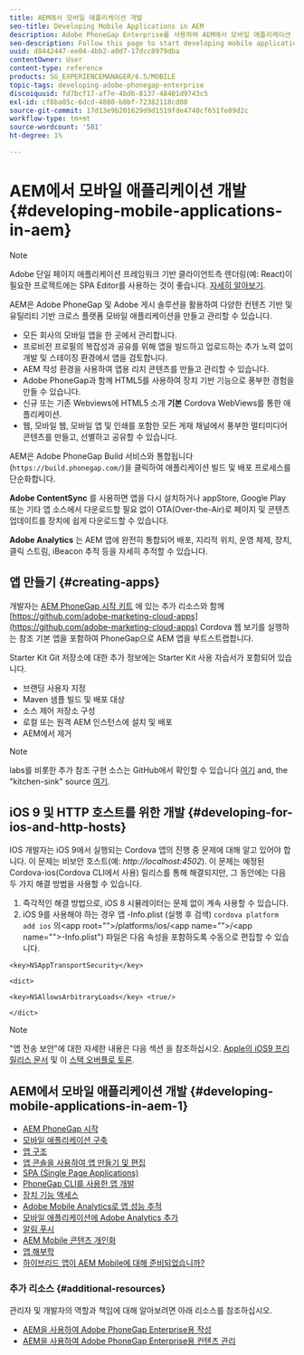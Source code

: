 ```yaml
---
title: AEM에서 모바일 애플리케이션 개발
seo-title: Developing Mobile Applications in AEM
description: Adobe PhoneGap Enterprise를 사용하여 AEM에서 모바일 애플리케이션 개발을 시작하려면 이 페이지를 따르십시오.
seo-description: Follow this page to start developing mobile application in AEM using Adobe PhoneGap Enterprise.
uuid: d8442447-ee04-4bb2-a0d7-17dcc8979dba
contentOwner: User
content-type: reference
products: SG_EXPERIENCEMANAGER/6.5/MOBILE
topic-tags: developing-adobe-phonegap-enterprise
discoiquuid: fd7bcf17-af7e-4bd6-8137-48401d9743c5
exl-id: cf8ba05c-6dcd-4880-b8bf-72382118cd80
source-git-commit: 17d13e9b201629d9d1519fde4740cf651fe89d2c
workflow-type: tm+mt
source-wordcount: '581'
ht-degree: 1%

---
```


# AEM에서 모바일 애플리케이션 개발 {#developing-mobile-applications-in-aem}

>[!NOTE]
>
>Adobe 단일 페이지 애플리케이션 프레임워크 기반 클라이언트측 렌더링(예: React)이 필요한 프로젝트에는 SPA Editor를 사용하는 것이 좋습니다. [자세히 알아보기](/help/sites-developing/spa-overview.md).

AEM은 Adobe PhoneGap 및 Adobe 게시 솔루션을 활용하여 다양한 컨텐츠 기반 및 유틸리티 기반 크로스 플랫폼 모바일 애플리케이션을 만들고 관리할 수 있습니다.

* 모든 회사의 모바일 앱을 한 곳에서 관리합니다.
* 프로비전 프로필의 복잡성과 공유를 위해 앱을 빌드하고 업로드하는 추가 노력 없이 개발 및 스테이징 환경에서 앱을 검토합니다.
* AEM 작성 환경을 사용하여 앱용 리치 콘텐츠를 만들고 관리할 수 있습니다.
* Adobe PhoneGap과 함께 HTML5를 사용하여 장치 기반 기능으로 풍부한 경험을 만들 수 있습니다.
* 신규 또는 기존 Webviews에 HTML5 소개 **기본** Cordova WebViews를 통한 애플리케이션.
* 웹, 모바일 웹, 모바일 앱 및 인쇄를 포함한 모든 게재 채널에서 풍부한 멀티미디어 콘텐츠를 만들고, 선별하고 공유할 수 있습니다.

AEM은 Adobe PhoneGap Build 서비스와 통합됩니다(`https://build.phonegap.com/`)을 클릭하여 애플리케이션 빌드 및 배포 프로세스를 단순화합니다.

**Adobe ContentSync** 를 사용하면 앱을 다시 설치하거나 appStore, Google Play 또는 기타 앱 소스에서 다운로드할 필요 없이 OTA(Over-the-Air)로 페이지 및 콘텐츠 업데이트를 장치에 쉽게 다운로드할 수 있습니다.

**Adobe Analytics** 는 AEM 앱에 완전히 통합되어 배포, 지리적 위치, 운영 체제, 장치, 클릭 스트림, iBeacon 추적 등을 자세히 추적할 수 있습니다.

## 앱 만들기 {#creating-apps}

개발자는 [AEM PhoneGap 시작 키트](https://github.com/Adobe-Marketing-Cloud/aem-phonegap-starter-kit) 에 있는 추가 리소스와 함께 [https://github.com/adobe-marketing-cloud-apps](https://github.com/adobe-marketing-cloud-apps) Cordova 웹 보기를 실행하는 참조 기본 앱을 포함하여 PhoneGap으로 AEM 앱을 부트스트랩합니다.

Starter Kit Git 저장소에 대한 추가 정보에는 Starter Kit 사용 자습서가 포함되어 있습니다.

* 브랜딩 사용자 지정
* Maven 샘플 빌드 및 배포 대상
* 소스 제어 저장소 구성
* 로컬 또는 원격 AEM 인스턴스에 설치 및 배포
* AEM에서 제거

>[!NOTE]
>
>labs를 비롯한 추가 참조 구현 소스는 GitHub에서 확인할 수 있습니다 [여기](https://github.com/adobe-marketing-cloud-apps) and, the &quot;kitchen-sink&quot; source [여기](https://github.com/blefebvre/aem-phonegap-kitchen-sink).

## iOS 9 및 HTTP 호스트를 위한 개발 {#developing-for-ios-and-http-hosts}

IOS 개발자는 iOS 9에서 실행되는 Cordova 앱의 진행 중 문제에 대해 알고 있어야 합니다. 이 문제는 비보안 호스트(예: *http://localhost:4502*). 이 문제는 예정된 Cordova-ios(Cordova CLI에서 사용) 릴리스를 통해 해결되지만, 그 동안에는 다음 두 가지 해결 방법을 사용할 수 있습니다.

1. 즉각적인 해결 방법으로, iOS 8 시뮬레이터는 문제 없이 계속 사용할 수 있습니다.
1. iOS 9를 사용해야 하는 경우 앱 -Info.plist (실행 후 검색) `cordova platform add ios` 의&lt;app root=&quot;&quot;>/platforms/ios/&lt;app name=&quot;&quot;>/&lt;app name=&quot;&quot;>-Info.plist&quot;) 파일은 다음 속성을 포함하도록 수동으로 편집할 수 있습니다.

```
<key>NSAppTransportSecurity</key>

<dict>

<key>NSAllowsArbitraryLoads</key> <true/>

</dict>
```

>[!NOTE]
>
>&quot;앱 전송 보안&quot;에 대한 자세한 내용은 다음 섹션 을 참조하십시오. [Apple의 iOS9 프리릴리스 문서](https://developer.apple.com/library/prerelease/ios/releasenotes/General/WhatsNewIniOS/Articles/iOS9.html#//apple_ref/doc/uid/TP40016198-SW14) 및 이 [스택 오버플로 토론](https://stackoverflow.com/questions/30751053/ios9-ats-what-about-html5-based-apps/).

## AEM에서 모바일 애플리케이션 개발 {#developing-mobile-applications-in-aem-1}

* [AEM PhoneGap 시작](/help/mobile/starting-aem-phonegap-app.md)
* [모바일 애플리케이션 구축](/help/mobile/building-app-mobile-phonegap.md)
* [앱 구조](/help/mobile/phonegap-structure-an-app.md)
* [앱 콘솔을 사용하여 앱 만들기 및 편집](/help/mobile/phonegap-apps-console.md)
* [SPA (Single Page Applications)](/help/mobile/phonegap-single-page-applications.md)
* [PhoneGap CLI를 사용한 앱 개발](/help/mobile/phonegap-apps-pg-cli.md)
* [장치 기능 액세스](/help/mobile/phonegap-access-device-features.md)
* [Adobe Mobile Analytics로 앱 성능 추적](/help/mobile/phonegap-intro-to-app-analytics.md)
* [모바일 애플리케이션에 Adobe Analytics 추가](/help/mobile/phonegap-add-analytics-to-apps.md)
* [알림 푸시](/help/mobile/phonegap-push-notifications.md)
* [AEM Mobile 콘텐츠 개인화](/help/mobile/phonegap-aem-mobile-content-personalization.md)
* [앱 해부학](/help/mobile/phonegap-apps-arch.md)
* [하이브리드 앱이 AEM Mobile에 대해 준비되었습니까?](/help/mobile/phonegap-adding-content-to-imported-app.md)

### 추가 리소스 {#additional-resources}

관리자 및 개발자의 역할과 책임에 대해 알아보려면 아래 리소스를 참조하십시오.

* [AEM을 사용하여 Adobe PhoneGap Enterprise용 작성](/help/mobile/phonegap.md)
* [AEM을 사용하여 Adobe PhoneGap Enterprise용 컨텐츠 관리](/help/mobile/administer-phonegap.md)
